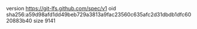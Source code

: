 version https://git-lfs.github.com/spec/v1
oid sha256:a59d98afd1dd49beb729a3813a9fac23560c635afc2d31dbdb1dfc6020883b40
size 9141
